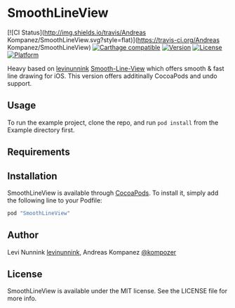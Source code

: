 # SmoothLineView

[![CI Status](http://img.shields.io/travis/Andreas Kompanez/SmoothLineView.svg?style=flat)](https://travis-ci.org/Andreas Kompanez/SmoothLineView)
[![Carthage compatible](https://img.shields.io/badge/Carthage-compatible-4BC51D.svg?style=flat)](https://github.com/Carthage/Carthage)
[![Version](https://img.shields.io/cocoapods/v/SmoothLineView.svg?style=flat)](http://cocoapods.org/pods/SmoothLineView)
[![License](https://img.shields.io/cocoapods/l/SmoothLineView.svg?style=flat)](http://cocoapods.org/pods/SmoothLineView)
[![Platform](https://img.shields.io/cocoapods/p/SmoothLineView.svg?style=flat)](http://cocoapods.org/pods/SmoothLineView)

Heavy based on [levinunnink](https://github.com/levinunnink) [Smooth-Line-View](https://github.com/levinunnink/Smooth-Line-View) which offers smooth & fast line drawing for iOS. This version offers additinally CocoaPods and undo support.

## Usage

To run the example project, clone the repo, and run `pod install` from the Example directory first.

## Requirements

## Installation

SmoothLineView is available through [CocoaPods](http://cocoapods.org). To install
it, simply add the following line to your Podfile:

```ruby
pod "SmoothLineView"
```

## Author

Levi Nunnink [levinunnink](https://github.com/levinunnink), Andreas Kompanez [@kompozer](https://twitter.com/kompozer)

## License

SmoothLineView is available under the MIT license. See the LICENSE file for more info.
